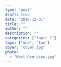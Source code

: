 ```yaml
---
type: "post"
draft: true
date: "2016-12-31"
title: ""
author: ""
description: ""
categories: ["topic 1"]
tags: ["one", "two"]
cover: "cover.jpg"
photo:
  - "West-Overview.jpg"
---
```

